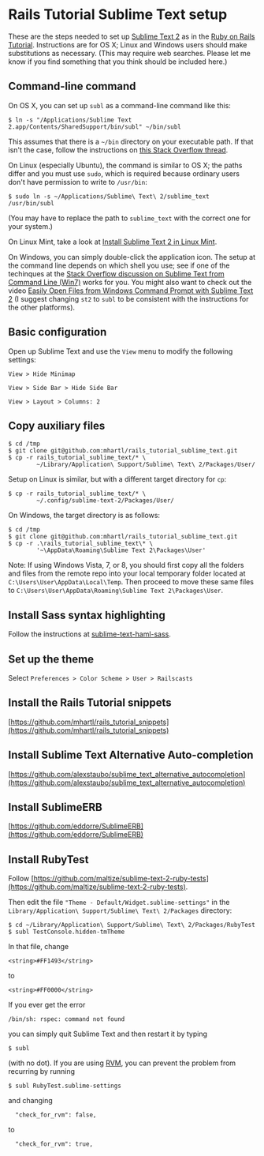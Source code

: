 # Rails Tutorial Sublime Text setup

These are the steps needed to set up [Sublime Text 2](http://www.sublimetext.com/) as in the [Ruby on Rails Tutorial](http://ruby.railstutorial.org). Instructions are for OS X; Linux and Windows users should make substitutions as necessary. (This may require web searches. Please let me know if you find something that you think should be included here.)

## Command-line command

On OS X, you can set up `subl` as a command-line command like this:

    $ ln -s "/Applications/Sublime Text 2.app/Contents/SharedSupport/bin/subl" ~/bin/subl

This assumes that there is a `~/bin` directory on your executable path. If that isn't the case, follow the instructions on [this Stack Overflow thread](http://stackoverflow.com/questions/13655343/sublime-text-2-os-x-command-line).

On Linux (especially Ubuntu), the command is similar to OS X; the paths differ and you must use `sudo`, which is required because ordinary users don't have permission to write to `/usr/bin`:

    $ sudo ln -s ~/Applications/Sublime\ Text\ 2/sublime_text /usr/bin/subl

(You may have to replace the path to `sublime_text` with the correct one for your system.)

On Linux Mint, take a look at [Install Sublime Text 2 in Linux Mint](http://blog.hugeaim.com/2012/03/13/install-sublime-text-2-in-linux-mint/).

On Windows, you can simply double-click the application icon. The setup at the command line depends on which shell you use; see if one of the techinques at the [Stack Overflow discussion on Sublime Text from Command Line (Win7)](http://stackoverflow.com/questions/9440639/sublime-text-from-command-line-win7) works for you. You might also want to check out the video [Easily Open Files from Windows Command Prompt with Sublime Text 2](http://youtu.be/zcUpdw5_uSY) (I suggest changing `st2` to `subl` to be consistent with the instructions for the other platforms).

## Basic configuration

Open up Sublime Text and use the `View` menu to modify the following settings:

`View > Hide Minimap`

`View > Side Bar > Hide Side Bar`

`View > Layout > Columns: 2`

## Copy auxiliary files

    $ cd /tmp
    $ git clone git@github.com:mhartl/rails_tutorial_sublime_text.git
    $ cp -r rails_tutorial_sublime_text/* \
            ~/Library/Application\ Support/Sublime\ Text\ 2/Packages/User/

Setup on Linux is similar, but with a different target directory for `cp`:

    $ cp -r rails_tutorial_sublime_text/* \
            ~/.config/sublime-text-2/Packages/User/

On Windows, the target directory is as follows:

    $ cd /tmp
    $ git clone git@github.com:mhartl/rails_tutorial_sublime_text.git
    $ cp -r .\rails_tutorial_sublime_text\* \
            '~\AppData\Roaming\Sublime Text 2\Packages\User'

Note: If using Windows Vista, 7, or 8, you should first copy all the folders and files from the remote repo into your local temporary folder located at `C:\Users\User\AppData\Local\Temp`. Then proceed to move these same files to `C:\Users\User\AppData\Roaming\Sublime Text 2\Packages\User`.

## Install Sass syntax highlighting

Follow the instructions at [sublime-text-haml-sass](https://github.com/n00ge/sublime-text-haml-sass).

## Set up the theme

Select `Preferences > Color Scheme > User > Railscasts`

## Install the Rails Tutorial snippets

[https://github.com/mhartl/rails_tutorial_snippets](https://github.com/mhartl/rails_tutorial_snippets)

## Install Sublime Text Alternative Auto-completion

[https://github.com/alexstaubo/sublime_text_alternative_autocompletion](https://github.com/alexstaubo/sublime_text_alternative_autocompletion)

## Install SublimeERB

[https://github.com/eddorre/SublimeERB](https://github.com/eddorre/SublimeERB)

## Install RubyTest

Follow [https://github.com/maltize/sublime-text-2-ruby-tests](https://github.com/maltize/sublime-text-2-ruby-tests). 

Then edit the file `"Theme - Default/Widget.sublime-settings"` in the `Library/Application\ Support/Sublime\ Text\ 2/Packages` directory:

    $ cd ~/Library/Application\ Support/Sublime\ Text\ 2/Packages/RubyTest
    $ subl TestConsole.hidden-tmTheme 

In that file, change

    <string>#FF1493</string>

to 

    <string>#FF0000</string>

If you ever get the error

    /bin/sh: rspec: command not found

you can simply quit Sublime Text and then restart it by typing

    $ subl

(with no dot). If you are using [RVM](http://rvm.io), you can prevent the problem from recurring by running

    $ subl RubyTest.sublime-settings

and changing

      "check_for_rvm": false,

to

      "check_for_rvm": true,

